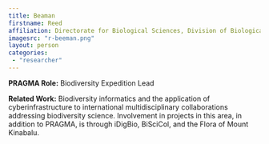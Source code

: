 ```yaml
---
title: Beaman
firstname: Reed
affiliation: Directorate for Biological Sciences, Division of Biological Infrastructure, National Science Foundation
imagesrc: "r-beeman.png"
layout: person
categories:
 - "researcher"
---
```


**PRAGMA Role:** Biodiversity Expedition Lead

**Related Work:** Biodiversity informatics and the application of
cyberinfrastructure to international multidisciplinary collaborations
addressing biodiversity science. Involvement in projects in this area, in
addition to PRAGMA, is through iDigBio, BiSciCol, and the Flora of Mount Kinabalu.
